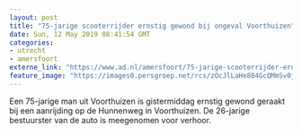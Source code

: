 ```yaml
---
layout: post
title: "75-jarige scooterrijder ernstig gewond bij ongeval Voorthuizen"
date: Sun, 12 May 2019 08:41:54 GMT
categories: 
- utrecht 
- amersfoort 
externe_link: "https://www.ad.nl/amersfoort/75-jarige-scooterrijder-ernstig-gewond-bij-ongeval-voorthuizen~a5ceccd7/"
feature_image: "https://images0.persgroep.net/rcs/zOcJlLaHe884GcQMmSv0jJbspWY/diocontent/148072166/_fitwidth/400/?appId=21791a8992982cd8da851550a453bd7f&quality=0.7"
---
```


Een 75-jarige man uit Voorthuizen is gistermiddag ernstig gewond geraakt bij een aanrijding op de Hunnenweg in Voorthuizen. De 26-jarige bestuurster van de auto is meegenomen voor verhoor.

